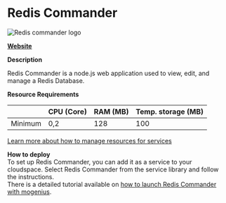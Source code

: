 ﻿---
sidebar_position: 30
---

# Redis Commander

![Redis commander logo](https://api.mogenius.com/file/id/b4b8746b-8ec2-4c64-b80c-00d41a0c985e)

**[Website](https://joeferner.github.io/redis-commander/)**  

**Description**

Redis Commander is a node.js web application used to view, edit, and manage a Redis Database.

**Resource Requirements**

||CPU (Core)|RAM (MB)  |Temp. storage (MB)|
|--|--|--|--|
| Minimum | 0,2 | 128 | 100 |

[Learn more about how to manage resources for services](./../cloud-management/resource-management.md)

**How to deploy**  
To set up Redis Commander, you can add it as a service to your cloudspace. Select Redis Commander from the service library and follow the instructions.  
There is a detailed tutorial available on [how to launch Redis Commander with mogenius](./../tutorials/how-to-set-up-redis-commander-in-the-cloud.md).